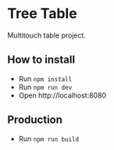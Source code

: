 # Tree Table
Multitouch table project.

## How to install

* Run `npm install`
* Run `npm run dev`
* Open http://localhost:8080

## Production

* Run `npm run build`
